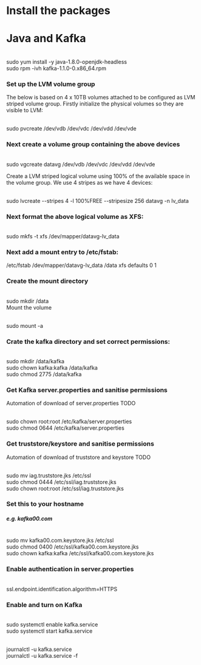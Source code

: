 # Install the packages
# Java and Kafka

<br>sudo yum install -y java-1.8.0-openjdk-headless
<br>sudo rpm -ivh kafka-1.1.0-0.x86_64.rpm

<h3>Set up the LVM volume group</h3>
<p>
The below is based on 4 x 10TB volumes attached to be configured as LVM striped volume group.
Firstly initialize the physical volumes so they are visible to LVM:
</p>  

<br>sudo pvcreate /dev/vdb /dev/vdc /dev/vdd /dev/vde
<h3>Next create a volume group containing the above devices</h3>

<br>sudo vgcreate datavg /dev/vdb /dev/vdc /dev/vdd /dev/vde

<p>
  Create a LVM striped logical volume using 100% of the available space in the volume group. 
We use 4 stripes as we have 4 devices:
</p>  

<br>sudo lvcreate --stripes 4 -l 100%FREE --stripesize 256 datavg -n lv_data

<h3>Next format the above logical volume as XFS:</h3>

<br>sudo mkfs -t xfs /dev/mapper/datavg-lv_data

<h3>Next add a mount entry to /etc/fstab:</h3>

/etc/fstab
/dev/mapper/datavg-lv_data /data xfs defaults 0 1

<h3>Create the mount directory</h3>

<br>sudo mkdir /data
<br>Mount the volume

<br>sudo mount -a
<h3>Crate the kafka directory and set correct permissions:</h3>

<br>sudo mkdir /data/kafka
<br>sudo chown kafka:kafka /data/kafka
<br>sudo chmod 2775 /data/kafka

<h3>Get Kafka server.properties and sanitise permissions</h3>
Automation of download of server.properties TODO

<br>sudo chown root:root /etc/kafka/server.properties
<br>sudo chmod 0644 /etc/kafka/server.properties

<h3>Get  truststore/keystore and sanitise permissions</h3>
Automation of download of truststore and keystore TODO

<br>sudo mv iag.truststore.jks /etc/ssl
<br>sudo chmod 0444 /etc/ssl/iag.truststore.jks
<br>sudo chown root:root /etc/ssl/iag.truststore.jks

<h3> Set this to your hostname </h3>
<h5> e.g. kafka00.com</h5>
<br>sudo mv kafka00.com.keystore.jks /etc/ssl
<br>sudo chmod 0400 /etc/ssl/kafka00.com.keystore.jks
<br>sudo chown kafka:kafka /etc/ssl/kafka00.com.keystore.jks

<h3>Enable authentication in server.properties</h3>
<br>ssl.endpoint.identification.algorithm=HTTPS

<h3>Enable and turn on Kafka</h3>
<br>sudo systemctl enable kafka.service
<br>sudo systemctl start kafka.service

<br>journalctl -u kafka.service
<br>journalctl -u kafka.service -f
